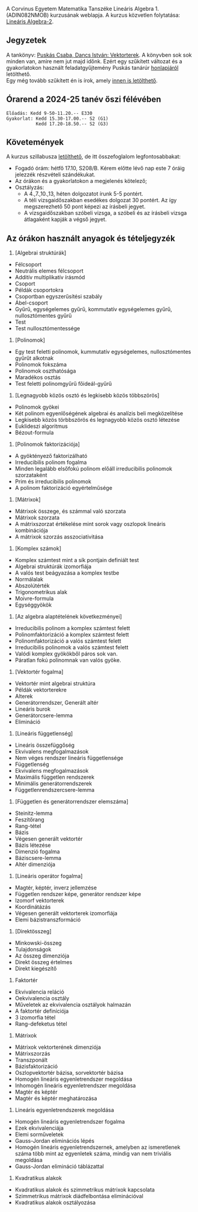 A Corvinus Egyetem Matematika Tanszéke Lineáris Algebra 1.(ADIN082NMOB) kurzusának weblapja. 
A kurzus közvetlen folytatása: [Lineáris Algebra-2](/algebra-2).

## Jegyzetek
A tankönyv: [Puskás Csaba, Dancs István: Vektorterek](http://hunteka.uni-corvinus.hu/record/-/record/BCEKK379187).
A könyvben sok sok minden van, amire nem jut majd időnk. 
Ezért egy szűkített változat és a gyakorlatokon használt feladatgyűjtemény Puskás tanárúr [honlapjáról](http://web.uni-corvinus.hu/puskas) letölthető.\
Egy még tovább szűkített én is írok, amely [innen is letölthető](/linearalgebra).

## Órarend a 2024-25 tanév őszi félévében
    Előadás: Kedd 9-50-11.20.-- E330
    Gyakorlat: Kedd 15.30-17.00.-- S2 (G1)
               Kedd 17.20-18.50.-- S2 (G3)

## Követemények
A kurzus szillabusza [letölthető](https://www.uni-corvinus.hu/tantargyak/4MA12NAK02O/),
de itt összefoglalom legfontosabbakat:
 * Fogadó órám: hétfő 17.10, S208/B. Kérem előtte lévő nap este 7 óráig jelezzék részvételi szándékukat.
 * Az órákon és a gyakorlatokon a megjelenés kötelező;
 * Osztályzás: 
   - A 4.,7.,10.,13, héten dolgozatot írunk 5-5 pontért. 
   - A téli vizsgaidőszakban esedékes dolgozat 30 pontért. Az így megszerezhető 50 pont képezi az írásbeli jegyet.
   - A vizsgaidőszakban szóbeli vizsga, a szóbeli és az írásbeli vizsga átlagaként kapják a végső jegyet.

## Az órákon használt anyagok és tételjegyzék
1. [Algebrai struktúrák]
  * Félcsoport
  * Neutrális elemes félcsoport
  * Additív multiplikatív írásmód
  * Csoport
  * Példák csoportokra
  * Csoportban egyszerűsítési szabály
  * Ábel-csoport
  * Gyűrű, egységelemes gyűrű, kommutatív egységelemes gyűrű, nullosztómentes gyűrű
  * Test
  * Test nullosztómentessége

1. [Polinomok]
  * Egy test feletti polinomok, kummutatív egységelemes, nullosztómentes gyűrűt alkotnak
  * Polinomok fokszáma
  * Polinomok oszthatósága
  * Maradékos osztás
  * Test feletti polinomgyűrű főideál-gyűrű

1. [Legnagyobb közös osztó és legkisebb közös többszörös]
  * Polinomok gyökei
  * Két polinom egyenlőségének algebrai és analízis beli megközelítése
  * Legkisebb közös törbbszörös és legnagyobb közös osztó létezése
  * Euklideszi algoritmus
  * Bézout-formula

1. [Polinomok faktorizációja]
* A gyöktényező faktorizálható
* Irreducibilis polinom fogalma
* Minden legalább elsőfokú polinom előáll irreducibilis polinomok szorzataként
* Prim és irreducibilis polinomok
* A polinom faktorizáció egyértelműsége

1. [Mátrixok]
* Mátrixok összege, és számmal való szorzata
* Mátrixok szorzata
* A mátrixszorzat értékelése mint sorok vagy oszlopok lineáris kombinációja
* A mátrixok szorzás asszociativitása

1. [Komplex számok]
* Komplex számtest mint a sík pontjain definiált test
* Algebrai struktúrák izomorfiája
* A valós test beágyazása a komplex testbe
* Normálalak
* Abszolútérték
* Trigonometrikus alak
* Moivre-formula
* Egységgyökök

1. [Az algebra alaptételének következményei]
* Irreducibilis polinom a komplex számtest felett
* Polinomfaktorizáció a komplex számtest felett
* Polinomfaktorizáció a valós számtest felett
* Irreducibilis polinomok a valós számtest felett
* Valódi komplex gyökökből páros sok van.
* Páratlan fokú polinomnak van valós gyöke.

1. [Vektortér fogalma]
* Vektortér mint algebrai struktúra
* Példák vektorterekre
* Alterek
* Generátorrendszer, Generált altér
* Lineáris burok
* Generátorcsere-lemma
* Elimináció

1. [Lineáris függetlenség]
* Lineáris összefüggőség
* Ekvivalens megfogalmazások
* Nem véges rendszer lineáris függetlensége
* Függetlenség
* Ekvivalens megfogalmazások
* Maximális független rendszerek
* Minimális generátorrendszerek
* Függetlenrendszercsere-lemma

1. [Független és generátorrendszer elemszáma]
* Steinitz-lemma
* Feszítőrang
* Rang-tétel
* Bázis
* Végesen generált vektortér
* Bázis létezése
* Dimenzió fogalma
* Báziscsere-lemma
* Altér dimenziója

1. [Lineáris operátor fogalma]
* Magtér, képtér, inverz jellemzése
* Független rendszer képe, generátor rendszer képe
* Izomorf vektorterek
* Koordinátázás
* Végesen generált vektorterek izomorfiája
* Elemi bázistranszformáció

1. [Direktösszeg]
* Minkowski-összeg
* Tulajdonságok
* Az összeg dimenziója
* Direkt összeg értelmes
* Direkt kiegészítő

1. Faktortér
* Ekvivalencia reláció
* Oekvivalencia osztály
* Műveletek az ekvivalencia osztályok halmazán
* A faktortér definíciója
* 3 izomorfia tétel
* Rang-defeketus tétel

1. Mátrixok 
* Mátrixok vektorterének dimenziója
* Mátrixszorzás
* Transzponált
* Bázisfaktorizáció
* Oszlopvektortér bázisa, sorvektortér bázisa
* Homogén lineáris egyenletrendszer megoldása
* Inhomogén lineáris egyenletrendszer megoldása
* Magtér és képtér
* Magtér és képtér meghatározása

1. Lineáris egyenletrendszerek megoldása 
* Homogén lineáris egyenletrendszer fogalma
* Ezek ekvivalenciája
* Elemi sorműveletek
* Gauss-Jordan eliminációs lépés
* Homogén lineáris egyenletrendszernek, amelyben az ismeretlenek száma több mint az egyenletek száma, mindig van nem triviális megoldása
* Gauss-Jordan elimináció táblázattal

1. Kvadratikus alakok
* Kvadratikus alakok és szimmetrikus mátrixok kapcsolata
* Szimmetrikus mátrixok diádfelbontása eliminációval
* Kvadratikus alakok osztályozása
